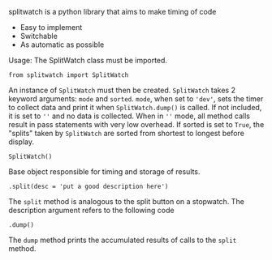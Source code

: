 splitwatch is a python library that aims to make timing of code
- Easy to implement
- Switchable
- As automatic as possible

Usage:
The SplitWatch class must be imported.

	from splitwatch import SplitWatch
An instance of `SplitWatch` must then be created. `SplitWatch` takes 2 keyword arguments: `mode` and `sorted`. `mode`, when set to `'dev'`, sets the timer to collect data and print it when `SplitWatch.dump()` is called. If not included, it is set to `''` and no data is collected. When in `''` mode, all method calls result in pass statements with very low overhead. If sorted is set to `True`, the "splits" taken by `SplitWatch` are sorted from shortest to longest before display.

	SplitWatch()
Base object responsible for timing and storage of results.

	.split(desc = 'put a good description here')
The `split` method is analogous to the split button on a stopwatch. The description argument refers to the following code

	.dump()
The `dump` method prints the accumulated results of calls to the `split` method.